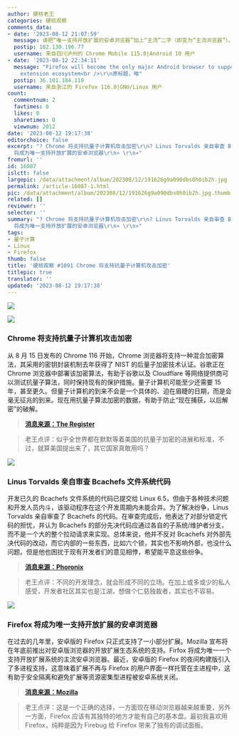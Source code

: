 ```yaml
---
author: 硬核老王
categories: 硬核观察
comments_data:
- date: '2023-08-12 21:07:59'
  message: 请把“唯一支持开放扩展的安卓浏览器”加上“主流”二字（即变为“主流浏览器”）。不然我估计Kiwi Browser用户和ChromeXt用户要骂死你们了。
  postip: 182.130.196.77
  username: 来自四川泸州的 Chrome Mobile 115.0|Android 10 用户
- date: '2023-08-12 22:34:11'
  message: "Firefox will become the only major Android browser to support an open
    extension ecosystem<br />\r\n原标题，唉"
  postip: 36.101.184.110
  username: 来自浙江的 Firefox 116.0|GNU/Linux 用户
count:
  commentnum: 2
  favtimes: 0
  likes: 0
  sharetimes: 0
  viewnum: 2012
date: '2023-08-12 19:17:38'
editorchoice: false
excerpt: "? Chrome 将支持抗量子计算机攻击加密\r\n? Linus Torvalds 亲自审查 Bcachefs 文件系统代码\r\n? Firefox
  将成为唯一支持开放扩展的安卓浏览器\r\n» \r\n»"
fromurl: ''
id: 16087
islctt: false
largepic: /data/attachment/album/202308/12/191626g9a090dbs0h0ib2h.jpg
permalink: /article-16087-1.html
pic: /data/attachment/album/202308/12/191626g9a090dbs0h0ib2h.jpg.thumb.jpg
related: []
reviewer: ''
selector: ''
summary: "? Chrome 将支持抗量子计算机攻击加密\r\n? Linus Torvalds 亲自审查 Bcachefs 文件系统代码\r\n? Firefox
  将成为唯一支持开放扩展的安卓浏览器\r\n» \r\n»"
tags:
- 量子计算
- Linux
- Firefox
thumb: false
title: '硬核观察 #1091 Chrome 将支持抗量子计算机攻击加密'
titlepic: true
translator: ''
updated: '2023-08-12 19:17:38'
---
```


![](/data/attachment/album/202308/12/191626g9a090dbs0h0ib2h.jpg)


![](/data/attachment/album/202308/12/191637jdxe5uwndeve4eq4.jpg)


### Chrome 将支持抗量子计算机攻击加密


从 8 月 15 日发布的 Chrome 116 开始，Chrome 浏览器将支持一种混合加密算法，其采用的密钥封装机制去年获得了 NIST 的后量子加密技术认证。谷歌正在 Chrome 浏览器中部署该加密算法，有助于谷歌以及 Cloudflare 等网络提供商可以测试抗量子算法，同时保持现有的保护措施。量子计算机可能至少还需要 15 年，甚至更久。但量子计算机的到来不会是一个具体的、迫在眉睫的日期，而是会毫无征兆的到来。现在用抗量子算法加密的数据，有助于防止“现在捕获，以后解密”的破解。



> 
> **[消息来源：The Register](https://www.theregister.com/2023/08/12/google_chrome_kem/)**
> 
> 
> 



> 
> 老王点评：似乎全世界都在默默等着美国的抗量子加密的进展和标准，不过，就算美国提出来了，其它国家真敢用吗？
> 
> 
> 


![](/data/attachment/album/202308/12/191656xttevggttgtng2pg.jpg)


### Linus Torvalds 亲自审查 Bcachefs 文件系统代码


开发已久的 Bcachefs 文件系统的代码已提交给 Linux 6.5，但由于各种技术问题和开发人员内斗，该驱动程序在这个开发周期内未能合并。为了解决纷争，Linus Torvalds 亲自审查了 Bcachefs 的代码。在审查完成后，他表达了对部分锁定代码的担忧，并认为 Bcachefs 的部分先决代码应通过各自的子系统/维护者分支，而不是一个大的整个拉动请求来实现。总体来说，他并不反对 Bcachefs 对外部先决代码的改动，而它内部的一些东西，比如六个锁，其实也不影响外部，也没什么问题。但是他也困扰于现有开发者们的意见相悖，希望能平息这些纷争。



> 
> **[消息来源：Phoronix](https://www.phoronix.com/news/Linux-Torvalds-Bcachefs-Review)**
> 
> 
> 



> 
> 老王点评：不同的开发理念，就会形成不同的立场。在加上或多或少的私人感受，开发者社区其实也是江湖，想做个仁慈独裁者，其实也不容易。
> 
> 
> 


![](/data/attachment/album/202308/12/191714mllu2cvpddldvlia.jpg)


### Firefox 将成为唯一支持开放扩展的安卓浏览器


在过去的几年里，安卓版的 Firefox 只正式支持了一小部分扩展。Mozilla 宣布将在年底前推出对安卓版浏览器的开放扩展生态系统的支持。Firfox 将成为唯一一个支持开放扩展系统的主流安卓浏览器。最近，安卓版的 Firefox 的夜间构建版引入了多进程支持，这意味着扩展不再与 Firefox 的用户界面一样托管在主进程中，这有助于安全隔离和避免扩展等资源密集型进程被安卓系统关闭。



> 
> **[消息来源：Mozilla](https://blog.mozilla.org/addons/2023/08/10/prepare-your-firefox-desktop-extension-for-the-upcoming-android-release/)**
> 
> 
> 



> 
> 老王点评：这是一个正确的选择，一方面现在移动浏览器越来越重要，另外一方面，Firefox 应该有其独特的地方才能有自己的基本盘。最初我喜欢用 Firefox，纯粹是因为 Firebug 给 Firefox 带来了独有的调试面板。
> 
> 
>